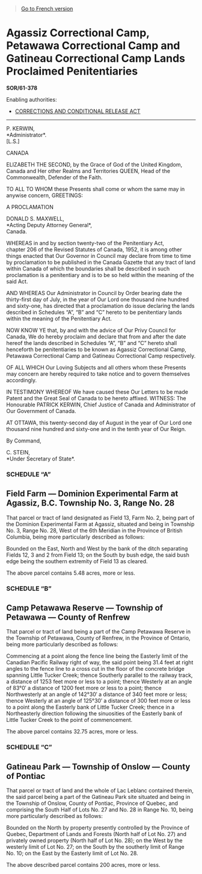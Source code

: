 > [Go to French version](/fr/Règlements/Décrets,%20ordonnances%20et%20règlements%20statutaires/61/378.md)

# Agassiz Correctional Camp, Petawawa Correctional Camp and Gatineau Correctional Camp Lands Proclaimed Penitentiaries

**SOR/61-378**

Enabling authorities: 
- [CORRECTIONS AND CONDITIONAL RELEASE ACT](/en/Acts/Statutes%20of%20Canada/1992/c.%2020.md)

----------


<p>P. KERWIN,<br />*Administrator*.<br />[L.S.]<br /></p>

CANADA

ELIZABETH THE SECOND, by the Grace of God of the United Kingdom, Canada and Her other Realms and Territories QUEEN, Head of the Commonwealth, Defender of the Faith.

TO ALL TO WHOM these Presents shall come or whom the same may in anywise concern, GREETINGS:

A PROCLAMATION


<p>DONALD S. MAXWELL,<br />*Acting Deputy Attorney General*,<br />Canada.<br /></p>

WHEREAS in and by section twenty-two of the Penitentiary Act, chapter 206 of the Revised Statutes of Canada, 1952, it is among other things enacted that Our Governor in Council may declare from time to time by proclamation to be published in the Canada Gazette that any tract of land within Canada of which the boundaries shall be described in such proclamation is a penitentiary and is to be so held within the meaning of the said Act.

AND WHEREAS Our Administrator in Council by Order bearing date the thirty-first day of July, in the year of Our Lord one thousand nine hundred and sixty-one, has directed that a proclamation do issue declaring the lands described in Schedules “A”, “B” and “C” hereto to be penitentiary lands within the meaning of the Penitentiary Act.

NOW KNOW YE that, by and with the advice of Our Privy Council for Canada, We do hereby proclaim and declare that from and after the date hereof the lands described in Schedules “A”, “B” and “C” hereto shall henceforth be penitentiaries to be known as Agassiz Correctional Camp, Petawawa Correctional Camp and Gatineau Correctional Camp respectively.

OF ALL WHICH Our Loving Subjects and all others whom these Presents may concern are hereby required to take notice and to govern themselves accordingly.

IN TESTIMONY WHEREOF We have caused these Our Letters to be made Patent and the Great Seal of Canada to be hereto affixed. WITNESS: The Honourable PATRICK KERWIN, Chief Justice of Canada and Administrator of Our Government of Canada.

AT OTTAWA, this twenty-second day of August in the year of Our Lord one thousand nine hundred and sixty-one and in the tenth year of Our Reign.

By Command,
<p>C. STEIN,<br />*Under Secretary of State*.<br /></p>




### **SCHEDULE “A”** 
## Field Farm — Dominion Experimental Farm at Agassiz, B.C. Township No. 3, Range No. 28
That parcel or tract of land designated as Field 13, Farm No. 2, being part of the Dominion Experimental Farm at Agassiz, situated and being in Township No. 3, Range No. 28, West of the 6th Meridian in the Province of British Columbia, being more particularly described as follows:

Bounded on the East, North and West by the bank of the ditch separating Fields 12, 3 and 2 from Field 13; on the South by bush edge, the said bush edge being the southern extremity of Field 13 as cleared.



The above parcel contains 5.48 acres, more or less.







### **SCHEDULE “B”** 
## Camp Petawawa Reserve — Township of Petawawa — County of Renfrew
That parcel or tract of land being a part of the Camp Petawawa Reserve in the Township of Petawawa, County of Renfrew, in the Province of Ontario, being more particularly described as follows:

Commencing at a point along the fence line being the Easterly limit of the Canadian Pacific Railway right of way, the said point being 31.4 feet at right angles to the fence line to a cross cut in the floor of the concrete bridge spanning Little Tucker Creek; thence Southerly parallel to the railway track, a distance of 1253 feet more or less to a point; thence Westerly at an angle of 83°0′ a distance of 1200 feet more or less to a point; thence Northwesterly at an angle of 142°30′ a distance of 340 feet more or less; thence Westerly at an angle of 125°30′ a distance of 300 feet more or less to a point along the Easterly bank of Little Tucker Creek; thence in a Northeasterly direction following the sinuosities of the Easterly bank of Little Tucker Creek to the point of commencement.



The above parcel contains 32.75 acres, more or less.







### **SCHEDULE “C”** 
## Gatineau Park — Township of Onslow — County of Pontiac
That parcel or tract of land and the whole of Lac Leblanc contained therein, the said parcel being a part of the Gatineau Park site situated and being in the Township of Onslow, County of Pontiac, Province of Quebec, and comprising the South Half of Lots No. 27 and No. 28 in Range No. 10, being more particularly described as follows:

Bounded on the North by property presently controlled by the Province of Quebec, Department of Lands and Forests (North half of Lot No. 27) and privately owned property (North half of Lot No. 28); on the West by the westerly limit of Lot No. 27; on the South by the southerly limit of Range No. 10; on the East by the Easterly limit of Lot No. 28.



The above described parcel contains 200 acres, more or less.





